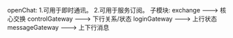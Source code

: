 openChat:
	1.可用于即时通讯。
	2.可用于服务订阅。
	子模块:
	exchange	---> 核心交换
	controlGateway	---> 下行关系/状态
	loginGateway	---> 上行状态
	messageGateway	---> 上下行消息
